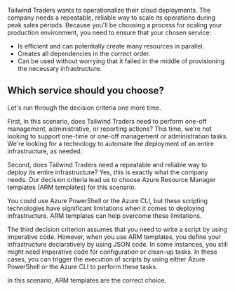 Tailwind Traders wants to operationalize their cloud deployments. The company needs a repeatable, reliable way to scale its operations during peak sales periods.  Because you'll be choosing a process for scaling your production environment, you need to ensure that your chosen service:

- Is efficient and can potentially create many resources in parallel.
- Creates all dependencies in the correct order.
- Can be used without worrying that it failed in the middle of provisioning the necessary infrastructure.  

## Which service should you choose?

Let's run through the decision criteria one more time.

First, in this scenario, does Tailwind Traders need to perform one-off management, administrative, or reporting actions? This time, we're not looking to support one-time or one-off management or administration tasks. We're looking for a technology to automate the deployment of an entire infrastructure, as needed.

Second, does Tailwind Traders need a repeatable and reliable way to deploy its entire infrastructure?  Yes, this is exactly what the company needs.  Our decision criteria lead us to choose Azure Resource Manager templates (ARM templates) for this scenario.

You could use Azure PowerShell or the Azure CLI, but these scripting technologies have significant limitations when it comes to deploying infrastructure. ARM templates can help overcome these limitations.

The third decision criterion assumes that you need to write a script by using imperative code. However, when you use ARM templates, you define your infrastructure declaratively by using JSON code. In some instances, you still might need imperative code for configuration or clean-up tasks.  In these cases, you can trigger the execution of scripts by using either Azure PowerShell or the Azure CLI to perform these tasks.

In this scenario, ARM templates are the correct choice.
